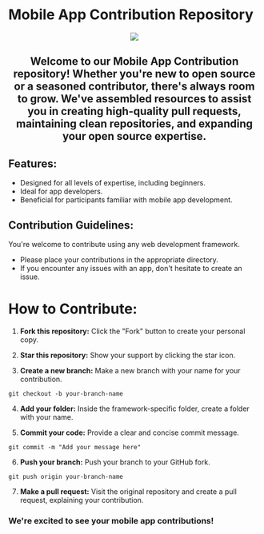 # Mobile App Contribution Repository
<div align="center">
  <img src="https://github.com/Trinity-Developers-Club/Mobile-App-Contributions/assets/92802892/406bbe4c-370f-4c0e-ba99-3eb1bc1b802f"/>
  <h2>Welcome to our Mobile App Contribution repository! Whether you're new to open source or a seasoned contributor, there's always room to grow. We've assembled resources to assist you in creating high-quality pull requests, maintaining clean repositories, and expanding your open source expertise.</h2>
</div>

## Features:
- Designed for all levels of expertise, including beginners.
- Ideal for app developers.
- Beneficial for participants familiar with mobile app development.

## Contribution Guidelines:

You're welcome to contribute using any web development framework.
- Please place your contributions in the appropriate directory.
- If you encounter any issues with an app, don't hesitate to create an issue.
# How to Contribute:

1. <b>Fork this repository:</b> Click the "Fork" button to create your personal copy.

2. <b>Star this repository:</b> Show your support by clicking the star icon.

3. <b>Create a new branch:</b> Make a new branch with your name for your contribution.

``git checkout -b your-branch-name``

4. <b>Add your folder:</b> Inside the framework-specific folder, create a folder with your name.

5. <b>Commit your code:</b> Provide a clear and concise commit message.

``git commit -m "Add your message here"``

6. <b>Push your branch:</b> Push your branch to your GitHub fork.
   
``git push origin your-branch-name``

7. <b>Make a pull request:</b> Visit the original repository and create a pull request, explaining your contribution.



### We're excited to see your mobile app contributions!
